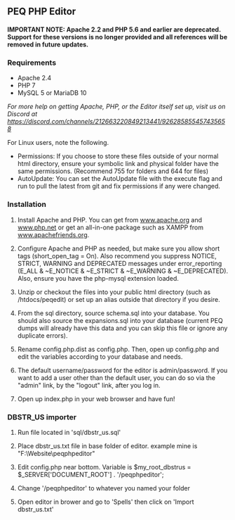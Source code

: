 ## PEQ PHP Editor

#### IMPORTANT NOTE: Apache 2.2 and PHP 5.6 and earlier are deprecated. Support for these versions is no longer provided and all references will be removed in future updates.

### Requirements
* Apache 2.4
* PHP 7
* MySQL 5 or MariaDB 10

*For more help on getting Apache, PHP, or the Editor itself set up, visit us on Discord at https://discord.com/channels/212663220849213441/926285855457435658*

For Linux users, note the following.
* Permissions: If you choose to store these files outside of your normal html directory, ensure your symbolic link and physical folder have the same permissions. (Recommend 755 for folders and 644 for files)
* AutoUpdate: You can set the AutoUpdate file with the execute flag and run to pull the latest from git and fix permissions if any were changed.

### Installation

1) Install Apache and PHP. You can get from www.apache.org and www.php.net or get an all-in-one package such as XAMPP from www.apachefriends.org.

2) Configure Apache and PHP as needed, but make sure you allow short tags (short_open_tag = On). Also recommend you suppress NOTICE, STRICT, WARNING and DEPRECATED messages under error_reporting (E_ALL & ~E_NOTICE & ~E_STRICT & ~E_WARNING & ~E_DEPRECATED). Also, ensure you have the php-mysql extension loaded.

3) Unzip or checkout the files into your public html directory (such as /htdocs/peqedit) or set up an alias outside that directory if you desire.

4) From the sql directory, source schema.sql into your database. You should also source the expansions.sql into your database (current PEQ dumps will already have this data and you can skip this file or ignore any duplicate errors).

5) Rename config.php.dist as config.php.  Then, open up config.php and edit the variables according to your database and needs.

6) The default username/password for the editor is admin/password.  If you want to add a user other than the default user, you can do so via the "admin" link, by the "logout" link, after you log in.

7) Open up index.php in your web browser and have fun!

### DBSTR_US importer

1) Run file located in 'sql/dbstr_us.sql'

2) Place dbstr_us.txt file in base folder of editor. example mine is "F:\Website\peqphpeditor"

3) Edit config.php near bottom. Variable is $my_root_dbstrus = $_SERVER['DOCUMENT_ROOT'] . '/peqphpeditor';

4) Change '/peqphpeditor' to whatever you named your folder 

5) Open editor in brower and go to 'Spells' then click on 'Import dbstr_us.txt'
